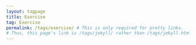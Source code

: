 ```yaml
---
layout: tagpage
title: Exercise
tag: Exercise
permalink: /tags/exercise/ # This is only required for pretty links.
# Thus, this page's link is /tags/jekyll/ rather than /tags/jekyll.html
---
```

